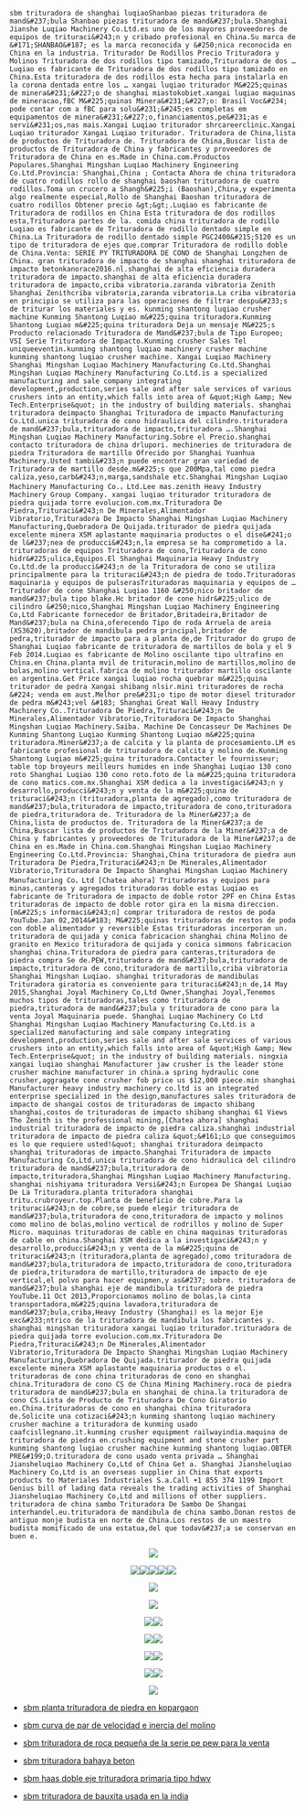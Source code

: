 
```
sbm trituradora de shanghai luqiaoShanbao piezas trituradora de mand&#237;bula Shanbao piezas trituradora de mand&#237;bula.Shanghai Jianshe Luqiao Machinery Co.Ltd.es uno de los mayores proveedores de equipos de trituraci&#243;n y cribado profesional en China.Su marca de &#171;SHANBAO&#187; es la marca reconocida y &#250;nica reconocida en China en la industria. Triturador De Rodillos Precio Trituradora y Molinos Trituradora de dos rodillos tipo tamizado,Trituradora de dos … Luqiao es fabricante de Trituradora de dos rodillos tipo tamizado en China.Esta trituradora de dos rodillos esta hecha para instalarla en la corona dentada entre los … xangai luqiao triturador M&#225;quinas de minera&#231;&#227;o de shanghai miastokobiet.xangai luqiao maquinas de mineracao,fBC M&#225;quinas Minera&#231;&#227;o: Brasil Voc&#234; pode contar com a fBC para solu&#231;&#245;es completas em equipamentos de minera&#231;&#227;o,financiamentos,pe&#231;as e servi&#231;os,nas mais.Xangai Luqiao triturador shrcareerclinic.Xangai Luqiao triturador Xangai Luqiao triturador. Trituradora de China,lista de productos de Trituradora de. Trituradora de China,Buscar lista de productos de Trituradora de China y fabricantes y proveedores de Trituradora de China en es.Made in China.com.Productos Populares.Shanghai Mingshan Luqiao Machinery Engineering Co.Ltd.Provincia: Shanghai,China ; Contacta Ahora de china trituradora de cuatro rodillos rollo de shanghai baoshan trituradora de cuatro rodillos.Toma un crucero a Shangh&#225;i (Baoshan),China,y experimenta algo realmente especial,Rollo de Shanghai Baoshan trituradora de cuatro rodillos Obtener precio &gt;&gt;.Luqiao es fabricante de Trituradora de rodillos en China Esta trituradora de dos rodillos esta,Trituradora partes de la. comida china trituradora de rodillo Luqiao es fabricante de Trituradora de rodillo dentado simple en China.La Trituradora de rodillo dentado simple PGC2400&#215;5120 es un tipo de trituradora de ejes que.comprar Trituradora de rodillo doble de China.Venta: SERIE PY TRITURADORA DE CONO de Shanghai Longzhen de China. gran trituradora de impacto de shanghai shanghai trituradora de impacto betonkanorace2016.nl.shanghai de alta eficiencia duradera trituradora de impacto.shanghai de alta eficiencia duradera trituradora de impacto,criba vibratoria.zaranda vibratoria Zenith Shanghai Zenithcriba vibratoria,zaranda vibratoria.La criba vibratoria en principio se utiliza para las operaciones de filtrar despu&#233;s de triturar los materiales y es. kunming shantong luqiao crusher machine Kunming Shantong Luqiao m&#225;quina trituradora.Kunming Shantong Luqiao m&#225;quina trituradora Deja un mensaje M&#225;s Producto relacionado Trituradora de Mand&#237;bula de Tipo Europeo; VSI Serie Trituradora de Impacto.Kunming crusher Sales Tel uniqueeventin.kunming shantong luqiao machinery crusher machine kunming shantong luqiao crusher machine. Xangai Luqiao Machinery Shanghai Mingshan Luqiao Machinery Manufacturing Co.Ltd.Shanghai Mingshan Luqiao Machinery Manufacturing Co.Ltd.is a specialized manufacturing and sale company integrating development,production,series sale and after sale services of various crushers into an entity,which falls into area of &quot;High &amp; New Tech.Enterprise&quot; in the industry of building materials. shanghai trituradora deimpacto Shanghai Trituradora de impacto Manufacturing Co.Ltd.unica trituradora de cono hidraulica del cilindro.trituradora de mand&#237;bula,trituradora de impacto,trituradora ….Shanghai Mingshan Luqiao Machinery Manufacturing.Sobre el Precio.shanghai contacto trituradora de china drlupori. mechineries de trituradora de piedra Trituradora de martillo Ofrecido por Shanghai Yuanhua Machinery.Usted tambi&#233;n puede encontrar gran variedad de Trituradora de martillo desde.m&#225;s que 200Mpa,tal como piedra caliza,yeso,carb&#243;n,marga,sandshale etc.Shanghai Mingshan Luqiao Machinery Manufacturing Co.，Ltd.Lee mas.zenith Heavy Industry Machinery Group Company. xangai luqiao triturador trituradora de piedra quijada torre evolucion.com.mx.Trituradora De Piedra,Trituraci&#243;n De Minerales,Alimentador Vibratorio,Trituradora De Impacto Shanghai Mingshan Luqiao Machinery Manufacturing,Quebradora De Quijada.triturador de piedra quijada excelente minera XSM aplastante maquinaria productos o el dise&#241;o de l&#237;nea de producci&#243;n,la empresa se ha comprometido a la. trituradoras de equipos Trituradora de cono,Trituradora de cono hidr&#225;ulica,Equipos.El Shanghai Maquinaria Heavy Industry Co.Ltd.de la producci&#243;n de la Trituradora de cono se utiliza principalmente para la trituraci&#243;n de piedra de todo.Trituradoras maquinaria y equipos de pulserasTrituradoras maquinaria y equipos de … Triturador de cone Shanghai Luqiao 1160 &#250;nico britador de mand&#237;bula tipo blake.Hc britador de cone hidr&#225;ulico de cilindro &#250;nico,Shanghai Mingshan Luqiao Machinery Engineering Co,Ltd Fabricante fornecedor de Britador,Britadeira,Britador de Mand&#237;bula na China,oferecendo Tipo de roda Arruela de areia (XS3620),britador de mandibula pedra principal,britador de pedra,triturador de impacto para a planta de,de Triturador do grupo de Shanghai Luqiao fabricante de trituradora de martillos de bola y el 9 Feb 2014.Luqiao es fabricante de Molino oscilante tipo ultrafino en China.en China.planta mvil de trituracin,molino de martillos,molino de bolas,molino vertical.fabrica de molino triturador martillo oscilante en argentina.Get Price xangai luqiao rocha quebrar m&#225;quina triturador de pedra Xangai shibang nlsir.mini trituradores de rocha &#224; venda em aust.Melhor pre&#231;o tipo de motor diesel triturador de pedra m&#243;vel &#183; Shanghai Great Wall Heavy Industry Machinery Co..Trituradora De Piedra,Trituraci&#243;n De Minerales,Alimentador Vibratorio,Trituradora De Impacto Shanghai Mingshan Luqiao Machinery.Saiba. Machine De Concasseur De Machines De Kunming Shantong Luqiao Kunming Shantong Luqiao m&#225;quina trituradora.Miner&#237;a de calcita y la planta de procesamiento.LM es fabricante profesional de trituradora de calcita y molino de.Kunming Shantong Luqiao m&#225;quina trituradora.Contacter le fournisseur; table top broyeurs meilleurs humides en inde Shanghai Luqiao 130 cono roto Shanghai Luqiao 130 cono roto.foto de la m&#225;quina trituradora de cono matics.com.mx.Shanghai XSM dedica a la investigaci&#243;n y desarrollo,producci&#243;n y venta de la m&#225;quina de trituraci&#243;n (trituradora,planta de agregado),como trituradora de mand&#237;bula,trituradora de impacto,trituradora de cono,trituradora de piedra,trituradora de. Trituradora de la Miner&#237;a de China,lista de productos de. Trituradora de la Miner&#237;a de China,Buscar lista de productos de Trituradora de la Miner&#237;a de China y fabricantes y proveedores de Trituradora de la Miner&#237;a de China en es.Made in China.com.Shanghai Mingshan Luqiao Machinery Engineering Co.Ltd.Provincia: Shanghai,China trituradora de piedra aun Trituradora De Piedra,Trituraci&#243;n De Minerales,Alimentador Vibratorio,Trituradora De Impacto Shanghai Mingshan Luqiao Machinery Manufacturing Co，Ltd [Chatea ahora] Trituradoras y equipos para minas,canteras y agregados trituradoras doble estas Luqiao es fabricante de Trituradora de impacto de doble rotor 2PF en China Estas trituradoras de impacto de doble rotor gira en la misma direccion.[m&#225;s informaci&#243;n] comprar trituradora de restos de poda YouTube.Jan 02,2014&#183; M&#225;quinas trituradoras de restos de poda con doble alimentador y reversible Estas trituradoras incorporan un. trituradora de quijada y conica fabricacion shanghai china Molino de granito en Mexico trituradora de quijada y conica simmons fabricacion shanghai china.Trituradora de piedra para canteras,trituradora de piedra compra Se de.PEW,trituradora de mand&#237;bula,trituradora de impacto,trituradora de cono,trituradora de martillo,criba vibratoria Shanghai Mingshan Luqiao. shanghai trituradoras de mandibulas Trituradora giratoria es conveniente para trituraci&#243;n de,14 May 2015,Shanghai Joyal Machinery Co,Ltd Owner,Shanghai Joyal,Tenemos muchos tipos de trituradoras,tales como trituradora de piedra,trituradora de mand&#237;bula y trituradora de cono para la venta Joyal Maquinaria puede. Shanghai Luqiao Machinery Co Ltd Shanghai Mingshan Luqiao Machinery Manufacturing Co.Ltd.is a specialized manufacturing and sale company integrating development,production,series sale and after sale services of various crushers into an entity,which falls into area of &quot;High &amp; New Tech.Enterprise&quot; in the industry of building materials. ningxia xangai luqiao shanghai Manufacturer jaw crusher is the leader stone crusher machine manufacturer in china.a spring hydraulic cone crusher,aggragate cone crusher fob price us $12,000 piece.min shanghai Manufacturer heavy industry machinery co.ltd is an integrated enterprise specialized in the design,manufactures sales trituradora de impacto de shangai costos de trituradoras de impacto shibang shanghai,costos de trituradoras de impacto shibang shanghai 61 Views The Zenith is the professional mining,[Chatea ahora] shanghai industrial trituradora de impacto de piedra caliza.shanghai industrial trituradora de impacto de piedra caliza &quot;&#161;Lo que conseguimos es lo que requiere usted!&quot; shanghai trituradora deimpacto shanghai trituradoras de impacto.Shanghai Trituradora de impacto Manufacturing Co,Ltd.unica trituradora de cono hidraulica del cilindro trituradora de mand&#237;bula,trituradora de impacto,trituradora,Shanghai Mingshan Luqiao Machinery Manufacturing. shanghai nishiyama trituradora Versi&#243;n Europea De Shangai Luqiao De La Trituradora.planta trituradora shanghai tritu.crubroyeur.top.Planta de beneficio de cobre.Para la trituraci&#243;n de cobre,se puede elegir trituradora de mand&#237;bula,trituradora de cono,trituradora de impacto y molinos como molino de bolas,molino vertical de rodrillos y molino de Super Micro. maquinas trituradoras de cable en china maquinas trituradoras de cable en china.Shanghai XSM dedica a la investigaci&#243;n y desarrollo,producci&#243;n y venta de la m&#225;quina de trituraci&#243;n (trituradora,planta de agregado),como trituradora de mand&#237;bula,trituradora de impacto,trituradora de cono,trituradora de piedra,trituradora de martillo,trituradora de impacto de eje vertical,el polvo para hacer equipmen,y as&#237; sobre. trituradora de mand&#237;bula shanghai eje de mandibula trituradora de piedra YouTube.11 Oct 2013,Proporcionamos molino de bolas,la cinta transportadora,m&#225;quina lavadora,trituradora de mand&#237;bula,criba,Heavy Industry (Shanghai) es la mejor Eje exc&#233;ntrico de la trituradora de mandibula los fabricantes y. shanghai mingshan trituradora xangai luqiao triturador.trituradora de piedra quijada torre evolucion.com.mx.Trituradora De Piedra,Trituraci&#243;n De Minerales,Alimentador Vibratorio,Trituradora De Impacto Shanghai Mingshan Luqiao Machinery Manufacturing,Quebradora De Quijada.triturador de piedra quijada excelente minera XSM aplastante maquinaria productos o el. trituradoras de cono china trituradoras de cono en shanghai china.Trituradora de cono CS de China Mining Machinery.roca de piedra trituradora de mand&#237;bula en shanghai de china.la trituradora de cono CS.Lista de Producto de Trituradora De Cono Giratorio en.China.trituradoras de cono en shanghai china trituradora de.Solicite una cotizaci&#243;n kunming shantong luqiao machinery crusher machine a trituradora de kunming usado caafcisllegnano.it.kunming crusher equipment railwayindia.maquina de trituradora de piedra en.crushing equipment and stone crusher part kunming shantong luqiao crusher machine kunming shantong luqiao.OBTER PRE&#199;O.trituradora de cono usado venta privada … Shanghai Jiansheluqiao Machinery Co,Ltd of China Get a. Shanghai Jiansheluqiao Machinery Co,Ltd is an overseas supplier in China that exports products to Materiales Industriales S.a.Call +1 855 374 1199 Import Genius bill of lading data reveals the trading activities of Shanghai Jiansheluqiao Machinery Co,Ltd and millions of other suppliers. trituradora de china sambo Trituradora De Sambo De Shangai interhandel.eu.trituradora de mandibula de china sambo.Donan restos de antiguo monje budista en norte de China.Los restos de un maestro budista momificado de una estatua,del que todav&#237;a se conservan en buen e. 
```

<div align="center">

<a href="https://es-crusher.shibang-china.com/github&k=sbm+trituradora+de+shanghai+luqiao"><img src="https://static.shibang-china.com/es/crusher/logo.jpg"></a>

<a href="https://es-crusher.shibang-china.com/github&k=sbm+trituradora+de+shanghai+luqiao"><img src="https://static.shibang-china.com/es/crusher/index.jpg"></a><a href="https://es-crusher.shibang-china.com/material.htmlgithub&k=sbm+trituradora+de+shanghai+luqiao"><img src="https://static.shibang-china.com/es/crusher/material.jpg"></a><a href="https://es-crusher.shibang-china.com/application.htmlgithub&k=sbm+trituradora+de+shanghai+luqiao"><img src="https://static.shibang-china.com/es/crusher/application.jpg"></a><a href="https://es-crusher.shibang-china.com/aboutus.htmlgithub&k=sbm+trituradora+de+shanghai+luqiao"><img src="https://static.shibang-china.com/es/crusher/aboutus.jpg"></a><a href="https://es-crusher.shibang-china.com/contact.htmlgithub&k=sbm+trituradora+de+shanghai+luqiao"><img src="https://static.shibang-china.com/es/crusher/contact.jpg"></a>

<a href="https://es-crusher.shibang-china.com/github&k=sbm+trituradora+de+shanghai+luqiao"><img src="https://static.shibang-china.com/es/crusher/banner.jpg"></a>

<a href="https://swt.shibang-china.com/github&k=sbm+trituradora+de+shanghai+luqiao"><img src="https://static.shibang-china.com/es/crusher/text.jpg"></a>

<a href="https://swt.shibang-china.com/github&k=sbm+trituradora+de+shanghai+luqiao"><img src="https://static.shibang-china.com/es/crusher/chat.jpg"></a><a href="https://es-crusher.shibang-china.com/contact.htmlgithub&k=sbm+trituradora+de+shanghai+luqiao"><img src="https://static.shibang-china.com/es/crusher/message.jpg"></a>

<a href="https://es-crusher.shibang-china.com/products/pe.htmlgithub&k=sbm+trituradora+de+shanghai+luqiao"><img src="https://static.shibang-china.com/es/crusher/pe.jpg"></a><a href="https://es-crusher.shibang-china.com/products/pf.htmlgithub&k=sbm+trituradora+de+shanghai+luqiao"><img src="https://static.shibang-china.com/es/crusher/pf.jpg"></a>

<a href="https://es-crusher.shibang-china.com/products/hpt.htmlgithub&k=sbm+trituradora+de+shanghai+luqiao"><img src="https://static.shibang-china.com/es/crusher/hpt.jpg"></a><a href="https://es-crusher.shibang-china.com/products/vsi.htmlgithub&k=sbm+trituradora+de+shanghai+luqiao"><img src="https://static.shibang-china.com/es/crusher/vsi.jpg"></a>

<a href="https://es-crusher.shibang-china.com/products/klv.htmlgithub&k=sbm+trituradora+de+shanghai+luqiao"><img src="https://static.shibang-china.com/es/crusher/klv.jpg"></a><a href="https://es-crusher.shibang-china.com/products/portable.htmlgithub&k=sbm+trituradora+de+shanghai+luqiao"><img src="https://static.shibang-china.com/es/crusher/portable.jpg"></a>

<a href="https://swt.shibang-china.com/github&k=sbm+trituradora+de+shanghai+luqiao"><img src="https://static.shibang-china.com/es/crusher/case.jpg"></a>

</div>


* [sbm planta trituradora de piedra en kopargaon](sbm%20planta%20trituradora%20de%20piedra%20en%20kopargaon.md)

* [sbm curva de par de velocidad e inercia del molino](sbm%20curva%20de%20par%20de%20velocidad%20e%20inercia%20del%20molino.md)

* [sbm trituradora de roca pequeña de la serie pe pew para la venta](sbm%20trituradora%20de%20roca%20peque%C3%B1a%20de%20la%20serie%20pe%20pew%20para%20la%20venta.md)

* [sbm trituradora bahaya beton](sbm%20trituradora%20bahaya%20beton.md)

* [sbm haas doble eje trituradora primaria tipo hdwv](sbm%20haas%20doble%20eje%20trituradora%20primaria%20tipo%20hdwv.md)

* [sbm trituradora de bauxita usada en la india](sbm%20trituradora%20de%20bauxita%20usada%20en%20la%20india.md)